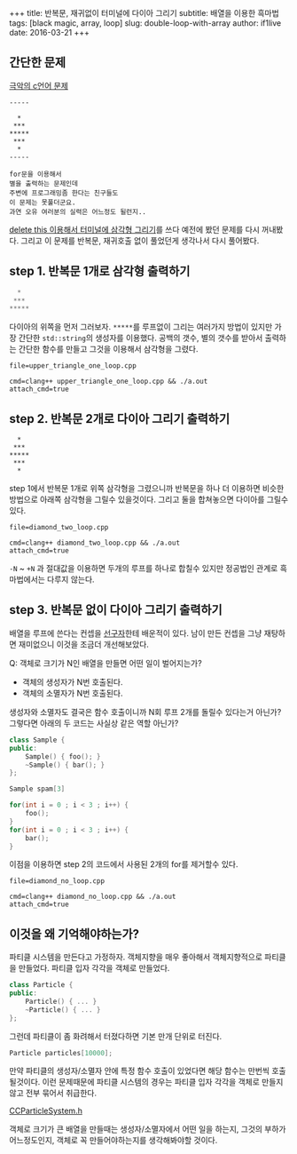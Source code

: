 +++
title: 반복문, 재귀없이 터미널에 다이아 그리기
subtitle: 배열을 이용한 흑마법
tags: [black magic, array, loop]
slug: double-loop-with-array
author: if1live
date: 2016-03-21
+++

## 간단한 문제

[극악의 c언어 문제](http://www.todayhumor.co.kr/board/view.php?table=programmer&no=12810)

```
-----

  *
 ***
*****
 ***
  *
-----

for문을 이용해서
별을 출력하는 문제인데
주변에 프로그래밍좀 한다는 친구들도
이 문제는 못풀더군요.
과연 오유 여러분의 실력은 어느정도 될런지..
```

[delete this 이용해서 터미널에 삼각형 그리기]({article}recursion-with-destructor)를 쓰다 예전에 봤던 문제를 다시 꺼내봤다.
그리고 이 문제를 반복문, 재귀호출 없이 풀었던게 생각나서 다시 풀어봤다.

## step 1. 반복문 1개로 삼각형 출력하기
```c
  *
 ***
*****
```

다이아의 위쪽을 먼저 그러보자.
`*****`를 루프없이 그리는 여러가지 방법이 있지만 가장 간단한 `std::string`의 생성자를 이용했다.
공백의 갯수, 별의 갯수를 받아서 출력하는 간단한 함수를 만들고 그것을 이용해서 삼각형을 그렸다.

~~~maya:view
file=upper_triangle_one_loop.cpp
~~~

~~~maya:execute
cmd=clang++ upper_triangle_one_loop.cpp && ./a.out
attach_cmd=true
~~~

## step 2. 반복문 2개로 다이아 그리기 출력하기

```
  *
 ***
*****
 ***
  *
```

step 1에서 반복문 1개로 위쪽 삼각형을 그렸으니까 반복문을 하나 더 이용하면 비슷한 방법으로 아래쪽 삼각형을 그릴수 있을것이다.
그리고 둘을 합쳐놓으면 다이아를 그릴수 있다.

~~~maya:view
file=diamond_two_loop.cpp
~~~

~~~maya:execute
cmd=clang++ diamond_two_loop.cpp && ./a.out
attach_cmd=true
~~~

`-N` ~ `+N` 과 절대값을 이용하면 두개의 루프를 하나로 합칠수 있지만 정공법인 관계로 흑마법에서는 다루지 않는다.

## step 3. 반복문 없이 다이아 그리기 출력하기

배열을 루프에 쓴다는 컨셉을 [선구자](https://kldp.org/node/99915#comment-543746)한테 배운적이 있다.
남이 만든 컨셉을 그냥 재탕하면 재미없으니 이것을 조금더 개선해보았다.

Q: 객체로 크기가 N인 배열을 만들면 어떤 일이 벌어지는가?

* 객체의 생성자가 N번 호출된다.
* 객체의 소멸자가 N번 호출된다.

생성자와 소멸자도 결국은 함수 호출이니까 N회 루프 2개를 돌릴수 있다는거 아닌가?
그렇다면 아래의 두 코드는 사실상 같은 역할 아닌가?

```cpp
class Sample {
public:
    Sample() { foo(); }
    ~Sample() { bar(); }
};

Sample spam[3]
```

```cpp
for(int i = 0 ; i < 3 ; i++) {
    foo();
}
for(int i = 0 ; i < 3 ; i++) {
    bar();
}
```

이점을 이용하면 step 2의 코드에서 사용된 2개의 for를 제거할수 있다.

~~~maya:view
file=diamond_no_loop.cpp
~~~

~~~maya:execute
cmd=clang++ diamond_no_loop.cpp && ./a.out
attach_cmd=true
~~~



## 이것을 왜 기억해야하는가?

파티클 시스템을 만든다고 가정하자.
객체지향을 매우 좋아해서 객체지향적으로 파티클을 만들었다.
파티클 입자 각각을 객체로 만들었다.

```cpp
class Particle {
public:
    Particle() { ... }
    ~Particle() { ... }
};

```

그런데 파티클이 좀 화려해서 터졌다하면 기본 만개 단위로 터진다.

```cpp
Particle particles[10000];
```

만약 파티클의 생성자/소멸자 안에 특정 함수 호출이 있었다면 해당 함수는 만번씩 호출될것이다.
이런 문제때문에 파티클 시스템의 경우는 파티클 입자 각각을 객체로 만들지 않고 전부 묶어서 취급한다.

[CCParticleSystem.h](https://github.com/cocos2d/cocos2d-x/blob/8280f06c1f43bb6bcc493c24970f1a64769ddbb7/cocos/2d/CCParticleSystem.h#L43-L138)

객체로 크기가 큰 배열을 만들때는 생성자/소멸자에서 어떤 일을 하는지, 그것의 부하가 어느정도인지, 객체로 꼭 만들어야하는지를 생각해봐야할 것이다.
